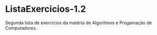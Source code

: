 # ListaExercicios-1.2
Segunda lista de exercícios da matéria de Algorítmos e Progamação de Computadores.
